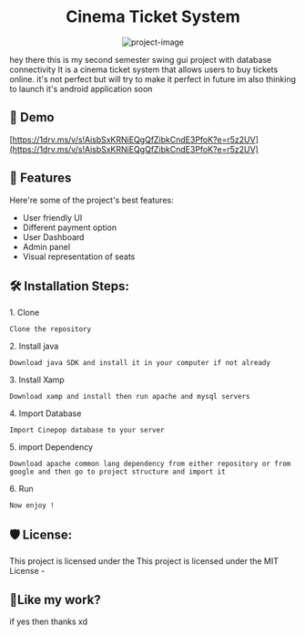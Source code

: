<h1 align="center" id="title">Cinema Ticket System</h1>

<p align="center"><img src="https://socialify.git.ci/Deadlywolf12/Cinepop_Cinema_Ticketing_System/image?font=Rokkitt&amp;language=1&amp;name=1&amp;owner=1&amp;pattern=Solid&amp;stargazers=1&amp;theme=Dark" alt="project-image"></p>

<p id="description">
hey there this is my second semester  swing gui project with database connectivity
It is a cinema ticket system that allows users to buy tickets online.
it's not perfect but will try to make it perfect in future 
im also thinking to launch it's android application soon</p>

<h2>🚀 Demo</h2>

[https://1drv.ms/v/s!AisbSxKRNiEQgQfZibkCndE3PfoK?e=r5z2UV](https://1drv.ms/v/s!AisbSxKRNiEQgQfZibkCndE3PfoK?e=r5z2UV)

  
  
<h2>🧐 Features</h2>

Here're some of the project's best features:

*   User friendly UI
*   Different payment option
*   User Dashboard
*   Admin panel
*   Visual representation of seats

<h2>🛠️ Installation Steps:</h2>

<p>1. Clone</p>

```
Clone the repository
```

<p>2. Install java</p>

```
Download java SDK and install it in your computer if not already
```

<p>3. Install Xamp</p>

```
Download xamp and install then run apache and mysql servers
```

<p>4. Import Database</p>

```
Import Cinepop database to your server
```

<p>5. import Dependency</p>

```
Download apache common lang dependency from either repository or from google and then go to project structure and import it
```

<p>6. Run</p>

```
Now enjoy !
```

<h2>🛡️ License:</h2>

This project is licensed under the This project is licensed under the MIT License -

<h2>💖Like my work?</h2>

if yes then thanks xd
